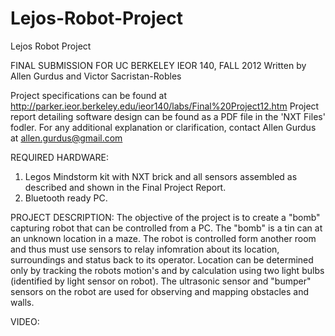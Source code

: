 Lejos-Robot-Project
===================

Lejos Robot Project

FINAL SUBMISSION FOR UC BERKELEY IEOR 140, FALL 2012
Written by Allen Gurdus and Victor Sacristan-Robles

Project specifications can be found at http://parker.ieor.berkeley.edu/ieor140/labs/Final%20Project12.htm
Project report detailing software design can be found as a PDF file in the 'NXT Files' fodler. For any additional explanation or clarification, contact Allen Gurdus at allen.gurdus@gmail.com

REQUIRED HARDWARE:
1) Legos Mindstorm kit with NXT brick and all sensors assembled as described and shown in the Final Project Report.
2) Bluetooth ready PC.

PROJECT DESCRIPTION:
The objective of the project is to create a "bomb" capturing robot that can be controlled from a PC. The "bomb" is a tin can at an unknown location in a maze. The robot is controlled form another room and thus must use sensors to relay infomration about its location, surroundings and status back to its operator. Location can be determined only by tracking the robots motion's and by calculation using two light bulbs (identified by light sensor on robot). The ultrasonic sensor and "bumper" sensors on the robot are used for observing and mapping obstacles and walls.

VIDEO:
